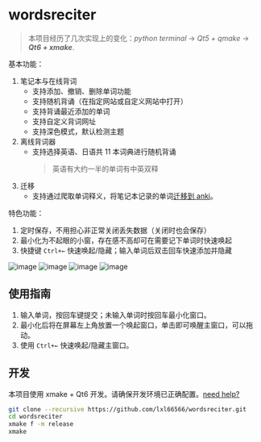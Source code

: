 # wordsreciter

> 本项目经历了几次实现上的变化：_python terminal_ -> _Qt5 + qmake_ -> **_Qt6 + xmake_**.

基本功能：

1. 笔记本与在线背词
   - 支持添加、撤销、删除单词功能
   - 支持随机背诵（在指定网站或自定义网站中打开）
   - 支持背诵最近添加的单词
   - 支持自定义背词网址
   - 支持深色模式，默认检测主题
2. 离线背词器
   - 支持选择英语、日语共 11 本词典进行随机背诵
     > 英语有大约一半的单词有中英双释
3. 迁移
   - 支持通过爬取单词释义，将笔记本记录的单词[迁移到 anki](https://github.com/lxl66566/wordsreciter/tree/anki)。

特色功能：

1. 定时保存，不用担心非正常关闭丢失数据（关闭时也会保存）
2. 最小化为不起眼的小窗，存在感不高却可在需要记下单词时快速唤起
3. 快捷键 `Ctrl+←` 快速唤起/隐藏；输入单词后双击回车快速添加并隐藏

![image](https://user-images.githubusercontent.com/88281489/174651573-9bb43d90-80be-472a-9dce-4650ee1e17bb.png)
![image](https://user-images.githubusercontent.com/88281489/175872596-9e683d83-ab8a-47f3-a65a-707eb2a4ce8e.png)
![image](https://user-images.githubusercontent.com/88281489/172057400-c0fe2f8b-1fc9-45ce-a820-d94d9a145230.png)
![image](https://user-images.githubusercontent.com/88281489/175872616-67539688-8561-476e-89e4-334ec6414b5b.png)

## 使用指南

1. 输入单词，按回车键提交；未输入单词时按回车最小化窗口。
2. 最小化后将在屏幕左上角放置一个唤起窗口，单击即可唤醒主窗口，可以拖动。
3. 使用 `Ctrl+←` 快速唤起/隐藏主窗口。

## 开发

本项目使用 xmake + Qt6 开发。请确保开发环境已正确配置。[need help?](https://absx.pages.dev/coding/Cpp.html#%E5%AE%89%E8%A3%85)

```sh
git clone --recursive https://github.com/lxl66566/wordsreciter.git
cd wordsreciter
xmake f -m release
xmake
```

